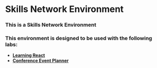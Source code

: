 # Skills Network Environment
### This is a Skills Network Environment

### This environment is designed to be used with the following labs:
- **[Learning React](https://www.coursera.org/learn/developing-frontend-apps-with-react/ungradedLti/IXI0I/lab-setting-up-the-github-environment)**
- **[Conference Event Planner](https://github.com/maxstain/conference_event_planner)**